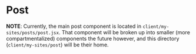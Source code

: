 Post
====

**NOTE**: Currently, the main post component is located in `client/my-sites/posts/post.jsx`. That component will be broken up into smaller (more compartmentalized) components the future however, and this directory (`client/my-sites/post`) will be their home.
